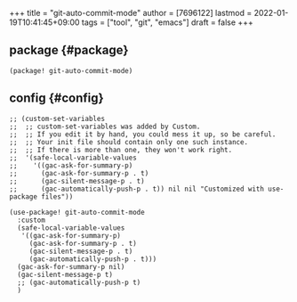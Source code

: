 +++
title = "git-auto-commit-mode"
author = [7696122]
lastmod = 2022-01-19T10:41:45+09:00
tags = ["tool", "git", "emacs"]
draft = false
+++

## package {#package}

```elisp
(package! git-auto-commit-mode)
```


## config {#config}

```elisp
;; (custom-set-variables
;;  ;; custom-set-variables was added by Custom.
;;  ;; If you edit it by hand, you could mess it up, so be careful.
;;  ;; Your init file should contain only one such instance.
;;  ;; If there is more than one, they won't work right.
;;  '(safe-local-variable-values
;;    '((gac-ask-for-summary-p)
;;      (gac-ask-for-summary-p . t)
;;      (gac-silent-message-p . t)
;;      (gac-automatically-push-p . t)) nil nil "Customized with use-package files"))

(use-package! git-auto-commit-mode
  :custom
  (safe-local-variable-values
   '((gac-ask-for-summary-p)
     (gac-ask-for-summary-p . t)
     (gac-silent-message-p . t)
     (gac-automatically-push-p . t)))
  (gac-ask-for-summary-p nil)
  (gac-silent-message-p t)
  ;; (gac-automatically-push-p t)
  )
```
